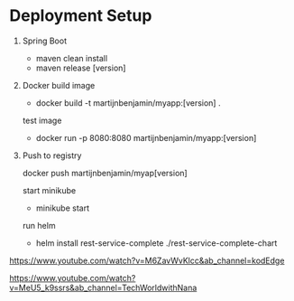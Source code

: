 # Deployment Setup

1. Spring Boot
    - maven clean install
    - maven release [version]

2. Docker
    build image
    - docker build -t martijnbenjamin/myapp:[version] .

    test image
    - docker run -p 8080:8080 martijnbenjamin/myapp:[version]

3. Push to registry

   docker push martijnbenjamin/myap[version]





    start minikube
    - minikube start

    run helm
    - helm install rest-service-complete ./rest-service-complete-chart


https://www.youtube.com/watch?v=M6ZavWvKlcc&ab_channel=kodEdge


https://www.youtube.com/watch?v=MeU5_k9ssrs&ab_channel=TechWorldwithNana
